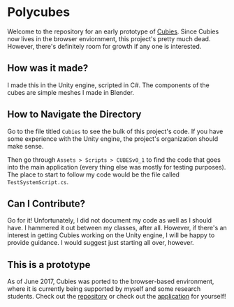 # Polycubes

Welcome to the repository for an early prototype of [Cubies](https://github.com/LAG1996/PolyCube_Port). Since Cubies now lives in the browser enviornment, this project's pretty much dead. However, there's definitely room for growth if any one is interested.

## How was it made?

I made this in the Unity engine, scripted in C#. The components of the cubes are simple meshes I made in Blender.

## How to Navigate the Directory

Go to the file titled `Cubies` to see the bulk of this project's code. If you have some experience with the Unity engine, the project's organization should make sense.

Then go through `Assets > Scripts > CUBESv0_1` to find the code that goes into the main application (every thing else was mostly for testing purposes). The place to start to follow my code would be the file called `TestSystemScript.cs`.

## Can I Contribute?

Go for it! Unfortunately, I did not document my code as well as I should have. I hammered it out between my classes, after all. However, if there's an interest in getting Cubies working on the Unity engine, I will be happy to provide guidance. I would suggest just starting all over, however.

## This is a prototype

As of June 2017, Cubies was ported to the browser-based environment, where it is currently being supported by myself and some research students. Check out the [repository](https://github.com/LAG1996/PolyCube_Port) or check out the [application](http://andrewwinslow.com/cubies/) for yourself!
